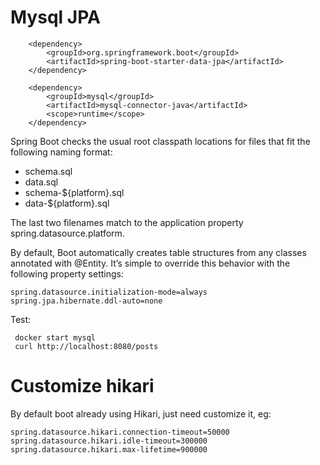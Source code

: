 # Mysql JPA

        <dependency>
            <groupId>org.springframework.boot</groupId>
            <artifactId>spring-boot-starter-data-jpa</artifactId>
        </dependency>

        <dependency>
            <groupId>mysql</groupId>
            <artifactId>mysql-connector-java</artifactId>
            <scope>runtime</scope>
        </dependency>

Spring Boot checks the usual root classpath locations for files that fit the following naming format:
* schema.sql
* data.sql
* schema-${platform}.sql
* data-${platform}.sql

The last two filenames match to the application property spring.datasource.platform.
 

By default, Boot automatically creates table structures from any classes annotated with @Entity. 
It’s simple to override this behavior with the following property settings:

    spring.datasource.initialization-mode=always
    spring.jpa.hibernate.ddl-auto=none

Test:
     
     docker start mysql
     curl http://localhost:8080/posts

# Customize hikari
By default boot already using Hikari, just need customize it, eg:

    spring.datasource.hikari.connection-timeout=50000
    spring.datasource.hikari.idle-timeout=300000
    spring.datasource.hikari.max-lifetime=900000